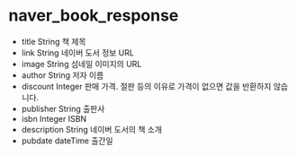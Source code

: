 # naver_book_response

- title String 책 제목
- link String 네이버 도서 정보 URL
- image String 섬네일 이미지의 URL
- author String 저자 이름
- discount Integer 판매 가격. 절판 등의 이유로 가격이 없으면 값을 반환하지 않습니다.
- publisher String 출판사
- isbn Integer ISBN
- description String 네이버 도서의 책 소개
- pubdate dateTime 출간일
